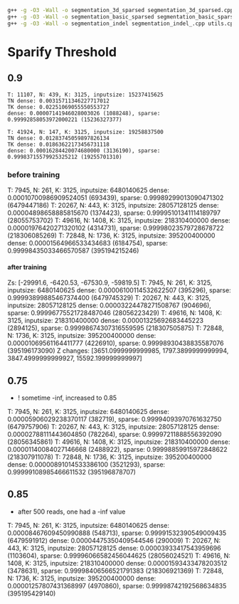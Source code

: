 ```bash
g++ -g -O3 -Wall -o segmentation_3d_sparsed segmentation_3d_sparsed.cpp utils.cpp
g++ -g -O3 -Wall -o segmentation_basic_sparsed segmentation_basic_sparsed.cpp utils.cpp
g++ -g -O3 -Wall -o segmentation_indel segmentation_indel_.cpp utils.cpp
```

# Sparify Threshold
## 0.9
```
T: 11107, N: 439, K: 3125, inputsize: 15237415625
TN dense: 0.00315711346227717012
TK dense: 0.02251069055550553727                
dense: 0.00007141946028003026 (1088248), sparse: 0.99992858053972000221 (15236327377)
```

```
T: 41924, N: 147, K: 3125, inputsize: 19258837500
TN dense: 0.01283745059897826134
TK dense: 0.01863622173456731118
dense: 0.00016284420074680000 (3136190), sparse: 0.99983715579925325212 (19255701310)
```

### before training
T: 7945, N: 261, K: 3125, inputsize: 6480140625
dense: 0.00010700986909524051 (693439), sparse: 0.99989299013090471302 (6479447186)
T: 20267, N: 443, K: 3125, inputsize: 28057128125
dense: 0.00004898658885815670 (1374423), sparse: 0.99995101341114189797 (28055753702)
T: 49616, N: 1408, K: 3125, inputsize: 218310400000
dense: 0.00001976420271320102 (4314731), sparse: 0.99998023579728678722 (218306085269)
T: 72848, N: 1736, K: 3125, inputsize: 395200400000
dense: 0.00001564966533434683 (6184754), sparse: 0.99998435033466570587 (395194215246)

#### after training
Zs: [-29991.6, -6420.53, -67530.9, -59819.5]
T: 7945, N: 261, K: 3125, inputsize: 6480140625
dense: 0.00006100114532622507 (395296), sparse: 0.99993899885467374400 (6479745329)
T: 20267, N: 443, K: 3125, inputsize: 28057128125
dense: 0.00003224478271508767 (904696), sparse: 0.99996775521728487046 (28056223429)
T: 49616, N: 1408, K: 3125, inputsize: 218310400000
dense: 0.00001325692683445223 (2894125), sparse: 0.99998674307316559595 (218307505875)
T: 72848, N: 1736, K: 3125, inputsize: 395200400000
dense: 0.00001069561164411777 (4226910), sparse: 0.99998930438835587076 (395196173090)
Z changes: [3651.0999999999985, 1797.3899999999994, 3847.4999999999927, 15592.199999999997]

## 0.75
- ! sometime -inf, increased to 0.85

T: 7945, N: 261, K: 3125, inputsize: 6480140625
dense: 0.00005906029238370117 (382719), sparse: 0.99994093970761632750 (6479757906)
T: 20267, N: 443, K: 3125, inputsize: 28057128125
dense: 0.00002788111443604850 (782264), sparse: 0.99997211888556392090 (28056345861)
T: 49616, N: 1408, K: 3125, inputsize: 218310400000
dense: 0.00001140084027146668 (2488922), sparse: 0.99998859915972848622 (218307911078)
T: 72848, N: 1736, K: 3125, inputsize: 395200400000
dense: 0.00000891014533386100 (3521293), sparse: 0.99999108985466611532 (395196878707)

## 0.85
- after 500 reads, one had a -inf value

T: 7945, N: 261, K: 3125, inputsize: 6480140625
dense: 0.00008467609450990888 (548713), sparse: 0.99991532390549009435 (6479591912)
    dense: 0.00004475350409544546 (290009)
T: 20267, N: 443, K: 3125, inputsize: 28057128125
dense: 0.00003933417543959696 (1103604), sparse: 0.99996066582456044625 (28056024521)
T: 49616, N: 1408, K: 3125, inputsize: 218310400000
dense: 0.00001593433478203512 (3478631), sparse: 0.99998406566521791383 (218306921369)
T: 72848, N: 1736, K: 3125, inputsize: 395200400000
dense: 0.00001257807431368997 (4970860), sparse: 0.99998742192568634835 (395195429140)